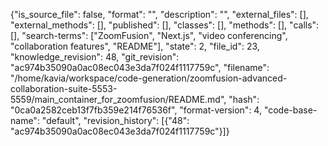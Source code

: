 {"is_source_file": false, "format": "", "description": "", "external_files": [], "external_methods": [], "published": [], "classes": [], "methods": [], "calls": [], "search-terms": ["ZoomFusion", "Next.js", "video conferencing", "collaboration features", "README"], "state": 2, "file_id": 23, "knowledge_revision": 48, "git_revision": "ac974b35090a0ac08ec043e3da7f024f1117759c", "filename": "/home/kavia/workspace/code-generation/zoomfusion-advanced-collaboration-suite-5553-5559/main_container_for_zoomfusion/README.md", "hash": "0ca0a2582ceb13f7fb359e214f76536f", "format-version": 4, "code-base-name": "default", "revision_history": [{"48": "ac974b35090a0ac08ec043e3da7f024f1117759c"}]}